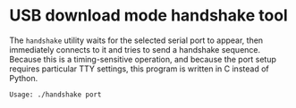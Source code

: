 # USB download mode handshake tool

The `handshake` utility waits for the selected serial port to appear,
then immediately connects to it and tries to send a handshake sequence.
Because this is a timing-sensitive operation, and because the port setup
requires particular TTY settings, this program is written in C instead
of Python.

```
Usage: ./handshake port
```

